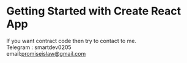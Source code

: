 # Getting Started with Create React App
If you want contract code then try to contact to me.<br/>
Telegram : smartdev0205<br/>
email:promiseislaw@gmail.com<br/>
